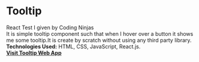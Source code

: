 # Tooltip
React Test I given by Coding Ninjas<br>
It is simple tooltip component such that when I hover over a button it shows me some
tooltip.It is create by scratch without using any third party library.<br>
**Technologies Used:** HTML, CSS, JavaScript, React.js.<br>
[**Visit Tooltip Web App**](https://tooltip-by-react.vercel.app/)<br>
